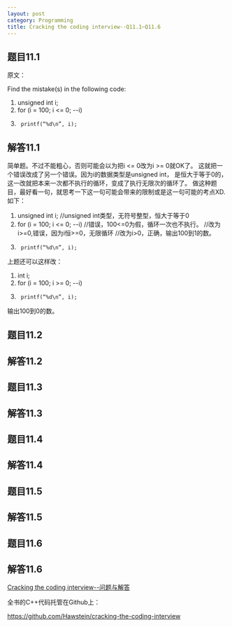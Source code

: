 ```yaml
---
layout: post
category: Programming
title: Cracking the coding interview--Q11.1~Q11.6
---
```


## 题目11.1

原文：

Find the mistake(s) in the following code:	
1. unsigned int i;
1. for (i = 100; i <= 0; --i)
1. 		printf(“%d\n”, i);

## 解答11.1

简单题。不过不能粗心，否则可能会以为把i <= 0改为i >= 0就OK了。
这就把一个错误改成了另一个错误。因为i的数据类型是unsigned int，
是恒大于等于0的，这一改就把本来一次都不执行的循环，变成了执行无限次的循环了。
做这种题目，最好看一句，就思考一下这一句可能会带来的限制或是这一句可能的考点XD.
如下：

1. unsigned int i; //unsigned int类型，无符号整型，恒大于等于0
1. for (i = 100; i <= 0; --i) //错误，100<=0为假，循环一次也不执行。
							  //改为i>=0,错误，因为i恒>=0，无限循环
							  //改为i>0，正确，输出100到1的数。
1. 		printf(“%d\n”, i);

上题还可以这样改：

1. int i;
1. for (i = 100; i >= 0; --i)
1. 		printf(“%d\n”, i);

输出100到0的数。

## 题目11.2


## 解答11.2


## 题目11.3


## 解答11.3


## 题目11.4


## 解答11.4


## 题目11.5


## 解答11.5


## 题目11.6


## 解答11.6


[Cracking the coding interview--问题与解答](/posts/ctci-solutions-contents.html)

全书的C++代码托管在Github上：

<https://github.com/Hawstein/cracking-the-coding-interview>
